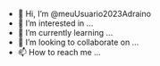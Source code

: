 - 👋 Hi, I’m @meuUsuario2023Adraino
- 👀 I’m interested in ...
- 🌱 I’m currently learning ...
- 💞️ I’m looking to collaborate on ...
- 📫 How to reach me ...

<!---
meuUsuario2023Adraino/meuUsuario2023Adraino is a ✨ special ✨ repository because its `README.md` (this file) appears on your GitHub profile.
You can click the Preview link to take a look at your changes.
--->
